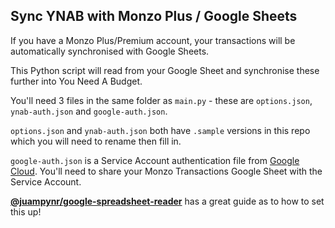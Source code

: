 ## Sync YNAB with Monzo Plus / Google Sheets

If you have a Monzo Plus/Premium account, your transactions will be automatically synchronised with Google Sheets.

This Python script will read from your Google Sheet and synchronise these further into You Need A Budget.

You'll need 3 files in the same folder as `main.py` - these are `options.json`, `ynab-auth.json` and `google-auth.json`.

`options.json` and `ynab-auth.json` both have `.sample` versions in this repo which you will need to rename then fill in.

`google-auth.json` is a Service Account authentication file from [Google Cloud](https://cloud.google.com/iam/docs/creating-managing-service-account-keys). You'll need to share your Monzo Transactions Google Sheet with the Service Account.

[**@juampynr/google-spreadsheet-reader**](https://github.com/juampynr/google-spreadsheet-reader) has a great guide as to how to set this up!
